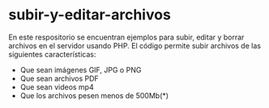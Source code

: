 # subir-y-editar-archivos
En este respositorio se encuentran ejemplos para subir, editar y borrar archivos en el servidor usando PHP.
El código permite subir archivos de las siguientes características:
<ul>
<li>Que sean imágenes GIF, JPG o PNG</li>
<li>Que sean archivos PDF</li>
<li>Que sean videos mp4</li>
<li>Que los archivos pesen menos de 500Mb(*)</li>
